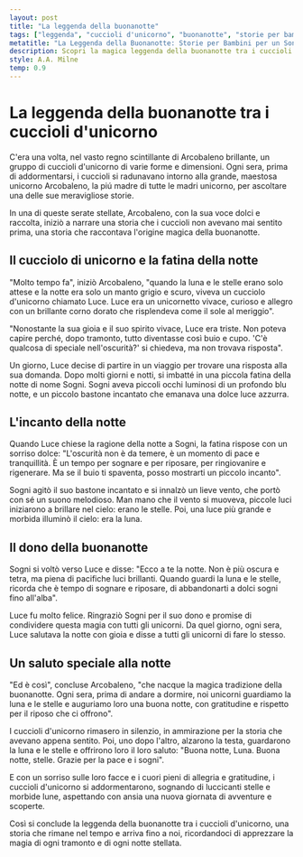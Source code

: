 ```yaml
---
layout: post
title: "La leggenda della buonanotte"
tags: ["leggenda", "cuccioli d'unicorno", "buonanotte", "storie per bambini"]
metatitle: "La Leggenda della Buonanotte: Storie per Bambini per un Sonno Tranquillo e Educativo"
description: Scopri la magica leggenda della buonanotte tra i cuccioli d'unicorno nel regno di Arcobaleno brillante. Un'avventura piena di sogni, stelle e luna che insegna l'importanza del riposo e la bellezza della notte. Una storia per bambini che arriva fino a noi, ricordandoci di apprezzare ogni tramonto e ogni notte stellata.
style: A.A. Milne
temp: 0.9
---
```

# La leggenda della buonanotte tra i cuccioli d'unicorno

C'era una volta, nel vasto regno scintillante di Arcobaleno brillante, un gruppo di cuccioli d'unicorno di varie forme e dimensioni. Ogni sera, prima di addormentarsi, i cuccioli si radunavano intorno alla grande, maestosa unicorno Arcobaleno, la piú madre di tutte le madri unicorno, per ascoltare una delle sue meravigliose storie.

In una di queste serate stellate, Arcobaleno, con la sua voce dolci e raccolta, iniziò a narrare una storia che i cuccioli non avevano mai sentito prima, una storia che raccontava l'origine magica della buonanotte.

## Il cucciolo di unicorno e la fatina della notte

"Molto tempo fa", iniziò Arcobaleno, "quando la luna e le stelle erano solo attese e la notte era solo un manto grigio e scuro, viveva un cucciolo d'unicorno chiamato Luce. Luce era un unicornetto vivace, curioso e allegro con un brillante corno dorato che risplendeva come il sole al meriggio".

"Nonostante la sua gioia e il suo spirito vivace, Luce era triste. Non poteva capire perché, dopo tramonto, tutto diventasse così buio e cupo. 'C'è qualcosa di speciale nell'oscurità?' si chiedeva, ma non trovava risposta".

Un giorno, Luce decise di partire in un viaggio per trovare una risposta alla sua domanda. Dopo molti giorni e notti, si imbatté in una piccola fatina della notte di nome Sogni. Sogni aveva piccoli occhi luminosi di un profondo blu notte, e un piccolo bastone incantato che emanava una dolce luce azzurra.

## L'incanto della notte

Quando Luce chiese la ragione della notte a Sogni, la fatina rispose con un sorriso dolce: "L'oscurità non è da temere, è un momento di pace e tranquillità. È un tempo per sognare e per riposare, per ringiovanire e rigenerare. Ma se il buio ti spaventa, posso mostrarti un piccolo incanto".

Sogni agitò il suo bastone incantato e si innalzò un lieve vento, che portò con sé un suono melodioso. Man mano che il vento si muoveva, piccole luci iniziarono a brillare nel cielo: erano le stelle. Poi, una luce più grande e morbida illuminò il cielo: era la luna.

## Il dono della buonanotte

Sogni si voltò verso Luce e disse: "Ecco a te la notte. Non è più oscura e tetra, ma piena di pacifiche luci brillanti. Quando guardi la luna e le stelle, ricorda che è tempo di sognare e riposare, di abbandonarti a dolci sogni fino all'alba".

Luce fu molto felice. Ringraziò Sogni per il suo dono e promise di condividere questa magia con tutti gli unicorni. Da quel giorno, ogni sera, Luce salutava la notte con gioia e disse a tutti gli unicorni di fare lo stesso.

## Un saluto speciale alla notte

"Ed è così", concluse Arcobaleno, "che nacque la magica tradizione della buonanotte. Ogni sera, prima di andare a dormire, noi unicorni guardiamo la luna e le stelle e auguriamo loro una buona notte, con gratitudine e rispetto per il riposo che ci offrono".

I cuccioli d'unicorno rimasero in silenzio, in ammirazione per la storia che avevano appena sentito. Poi, uno dopo l'altro, alzarono la testa, guardarono la luna e le stelle e offrirono loro il loro saluto: "Buona notte, Luna. Buona notte, stelle. Grazie per la pace e i sogni".

E con un sorriso sulle loro facce e i cuori pieni di allegria e gratitudine, i cuccioli d'unicorno si addormentarono, sognando di luccicanti stelle e morbide lune, aspettando con ansia una nuova giornata di avventure e scoperte.

Così si conclude la leggenda della buonanotte tra i cuccioli d'unicorno, una storia che rimane nel tempo e arriva fino a noi, ricordandoci di apprezzare la magia di ogni tramonto e di ogni notte stellata.

        
